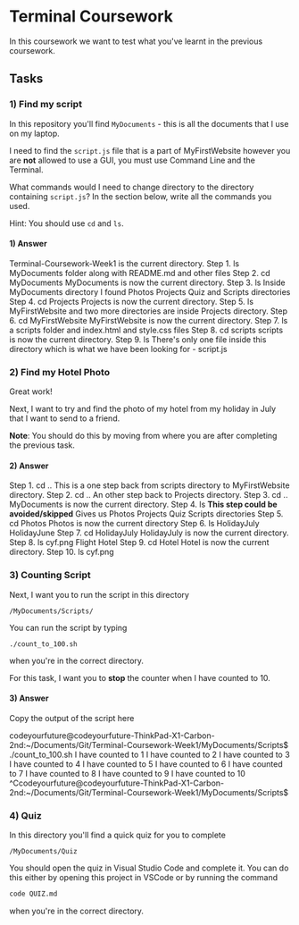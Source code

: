 # Terminal Coursework

In this coursework we want to test what you've learnt in the previous coursework.

## Tasks

### 1) Find my script

In this repository you'll find `MyDocuments` - this is all the documents that I use on my laptop.

I need to find the `script.js` file that is a part of MyFirstWebsite however you are **not** allowed to use a GUI, you must use Command Line and the Terminal.

What commands would I need to change directory to the directory containing `script.js`? In the section below, write all the commands you used.

Hint: You should use `cd` and `ls`.

#### 1) Answer

<!-- Write your answer here -->
<!-- Accessing the command line through the VS Terminal -->
Terminal-Coursework-Week1 is the current directory.
Step 1. ls
MyDocuments folder along with README.md and other files
Step 2. cd MyDocuments
MyDocuments is now the current directory.
Step 3. ls
Inside MyDocuments directory I found Photos Projects Quiz and Scripts directories
Step 4. cd Projects
Projects is now the current directory.
Step 5. ls
MyFirstWebsite and two more directories are inside Projects directory.
Step 6. cd MyFirstWebsite
MyFirstWebsite is now the current directory.
Step 7. ls
a scripts folder and index.html and style.css files
Step 8. cd scripts
scripts is now the current directory.
Step 9. ls
There's only one file inside this directory which is what we have been looking for - script.js 




### 2) Find my Hotel Photo

Great work!

Next, I want to try and find the photo of my hotel from my holiday in July that I want to send to a friend.

**Note**: You should do this by moving from where you are after completing the previous task.

#### 2) Answer

<!-- Write your answer here -->
Step 1. cd ..
This is a one step back from scripts directory to MyFirstWebsite directory.
Step 2. cd ..
An other step back to Projects directory.
Step 3. cd ..
MyDocuments is now the current directory.
Step 4. ls **This step could be avoided/skipped**
Gives us Photos Projects Quiz Scripts directories
Step 5. cd Photos
Photos is now the current directory
Step 6. ls
HolidayJuly HolidayJune
Step 7. cd HolidayJuly
HolidayJuly is now the current directory.
Step 8. ls
cyf.png Flight Hotel
Step 9. cd Hotel
Hotel is now the current directory.
Step 10. ls
cyf.png 



### 3) Counting Script

Next, I want you to run the script in this directory

```
/MyDocuments/Scripts/
```

You can run the script by typing

```
./count_to_100.sh
```

when you're in the correct directory.

For this task, I want you to **stop** the counter when I have counted to 10.

#### 3) Answer

Copy the output of the script here

<!-- Write your answer here -->
codeyourfuture@codeyourfuture-ThinkPad-X1-Carbon-2nd:~/Documents/Git/Terminal-Coursework-Week1/MyDocuments/Scripts$ ./count_to_100.sh
I have counted to 1
I have counted to 2
I have counted to 3
I have counted to 4
I have counted to 5
I have counted to 6
I have counted to 7
I have counted to 8
I have counted to 9
I have counted to 10
^Ccodeyourfuture@codeyourfuture-ThinkPad-X1-Carbon-2nd:~/Documents/Git/Terminal-Coursework-Week1/MyDocuments/Scripts$ 

### 4) Quiz

In this directory you'll find a quick quiz for you to complete

```
/MyDocuments/Quiz
```

You should open the quiz in Visual Studio Code and complete it. You can do this either by opening this project in VSCode or by running the command

```sh
code QUIZ.md
```

when you're in the correct directory.
